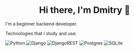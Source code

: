 <h1 align="center">Hi there, I'm Dmitry 👋</h1>
<p>I'm a beginner backend developer.</p>
Technologies that I study and use:

<a> ![Python](https://img.shields.io/badge/python-3670A0?style=for-the-badge&logo=python&logoColor=ffdd54) </a>
<a> ![Django](https://img.shields.io/badge/django-%23092E20.svg?style=for-the-badge&logo=django&logoColor=white) </a>
<a> ![DjangoREST](https://img.shields.io/badge/DJANGO-REST-ff1709?style=for-the-badge&logo=django&logoColor=white&color=ff1709&labelColor=gray) </a>
<a> ![Postgres](https://img.shields.io/badge/postgres-%23316192.svg?style=for-the-badge&logo=postgresql&logoColor=white) </a>
<a> ![SQLite](https://img.shields.io/badge/sqlite-%2307405e.svg?style=for-the-badge&logo=sqlite&logoColor=white) </a>


<!--
**KiselevD92/KiselevD92** is a ✨ _special_ ✨ repository because its `README.md` (this file) appears on your GitHub profile.

Here are some ideas to get you started:

- 🔭 I’m currently working on ...
- 🌱 I’m currently learning ...
- 👯 I’m looking to collaborate on ...
- 🤔 I’m looking for help with ...
- 💬 Ask me about ...
- 📫 How to reach me: ...
- 😄 Pronouns: ...
- ⚡ Fun fact: ...
-->
